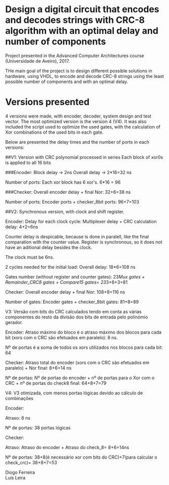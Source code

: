 # Design a digital circuit that encodes and decodes strings with CRC-8 algorithm with an optimal delay and number of components

Project presented in the Advanced Computer Architectures course (Universidade de Aveiro), 2017.

THe main goal of the project is to design different possible solutions in hardware, using VHDL, to encode and decode CRC-8 strings using the least possible number of components and with an optimal delay.

# Versions presented

4 versions were made, with encoder, decoder, system design and test vector.
The most optimized version is the version 4 (V4).
It was also included the script used to optimize the used gates, with the calculation of Xor combinations of the used bits in each gate.

Below are presented the delay times and the number of ports in each versions:

##V1:
Version with CRC polynomial processed in series
Each block of xor0s is applied to all 16 bits


###Encoder:
Block delay -> 2ns
Overall delay -> 2*16=32 ns

Number of ports:
Each xor block has 6 xor's.
6*16 = 96

###Checker:
Overall encoder delay + final Nor:
32+6=38 ns

Number of ports:
Encoder ports + checker_8bit ports:
96+7=103

##V2:
Synchronous version, with clock and shift register.

Encoder:
Delay for each clock cycle:
Multiplexer delay + CRC calculation delay:
4+2=6ns

Counter delay is despicable, because is done in paralell, like the final comparation with the counter value.
Register is synchronous, so it does not have an aditional delay besides the clock.

The clock must be 6ns.

2 cycles needed for the initial load:
Overall delay: 18*6=108 ns

Gates number (without register and counter gates):
23*Mux gates + Remainder_CRC8 gates + Compare15 gates=
23*3+6+3=81

Checker:
Overall encoder delay + final Nor:
108+8=116 ns

Number of gates:
Encoder gates + checker_8bit gates:
81+8=89

V3:
Versão com bits do CRC calculados tendo em conta as várias componentes do resto da divisão dos bits de entrada pelo polinómio gerador.

Encoder:
Atraso máximo do bloco é o atraso máximo dos blocos para cada bit (xors com o CRC são efetuados em paralelo):
8 ns.

Nº de portas é a soma de todos os xors utilizados nos blocos para cada bit:
64

Checker:
Atraso total do encoder (xors com o CRC são efetuados em paralelo) + Nor final:
8+6=14 ns

Nº de portas:
Nº de portas do encoder + nº de portas para o Xor com o CRC + nº de portas do check8 final:
64+8+7=79


V4:
V3 otimizada, com menos portas lógicas devido ao cálculo de combinações

Encoder:

Atraso:
8 ns

Nº de portas:
38 portas lógicas

Checker:

Atraso:
Atraso do encoder + Atraso do check_8=
8+6=14ns

Nº de portas:
38+8(é necessário xor com bits do CRC)+7(para calcular o check_crc)=
38+8+7=53

Diogo Ferreira  
Luís Leira
